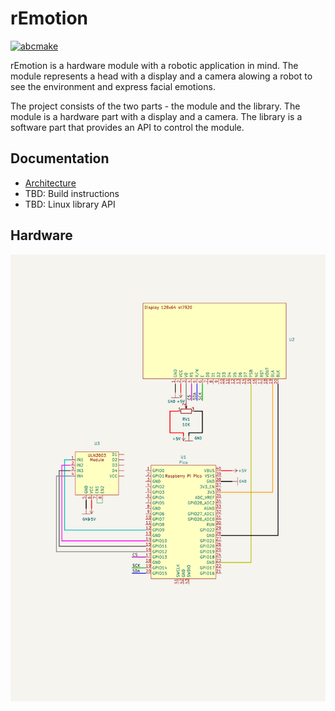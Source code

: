 # rEmotion

[![abcmake](https://img.shields.io/badge/uses-abcmake-blue)](https://github.com/an-dr/abcmake)

rEmotion is a hardware module with a robotic application in mind. The module represents a head with a display and a camera alowing a robot to see the environment and express facial emotions.

The project consists of the two parts - the module and the library. The module is a hardware part with a display and a camera. The library is a software part that provides an API to control the module.

## Documentation

- [Architecture](docs/architecture.md)
- TBD: Build instructions
- TBD: Linux library API

## Hardware

![sch](docs/hw/rEmotion.svg)

